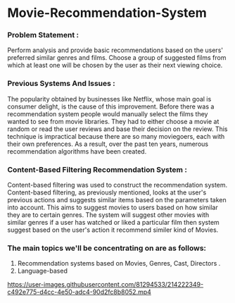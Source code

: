 # Movie-Recommendation-System

### Problem Statement :
Perform analysis and provide basic recommendations based on the users' preferred similar genres and films.
Choose a group of suggested films from which at least one will be chosen by the user as their next viewing choice.

### Previous Systems And Issues :
The popularity obtained by businesses like Netflix, whose main goal is consumer delight, is the cause of this improvement. Before there was a recommendation system people would manually select the films they wanted to see from movie libraries. They had to either choose a movie at random or read the user reviews and base their decision on the review. This technique is impractical because there are so many moviegoers, each with their own preferences. As a result, over the past ten years, numerous recommendation algorithms have been created.

### Content-Based Filtering Recommendation System :
Content-based filtering was used to construct the recommendation system. Content-based filtering, as previously mentioned, looks at the user's previous actions and suggests similar items based on the parameters taken into account. 
This aims to suggest movies to users based on how similar they are to certain genres. The system will suggest other movies with similar genres if a user has watched or liked a particular film then system suggest based on the user's action it recommend similer kind of Movies.

### The main topics we'll be concentrating on are as follows:
1. Recommendation systems based on Movies, Genres, Cast, Directors .
2. Language-based 



https://user-images.githubusercontent.com/81294533/214222349-c492e775-d4cc-4e50-adc4-90d2fc8b8052.mp4


